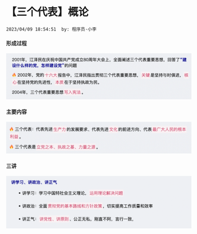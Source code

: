 # 【三个代表】概论

`2023/04/09 18:54:51  by: 程序员·小李`

#### 形成过程

![image](【三个代表】概论/e8ca6b9c-e292-4953-8b8e-9cdba0ec0870.png)


#### 主要内容

![image](【三个代表】概论/b7cbeeff-cc48-4f9d-b26b-4b8d6da6cfa3.png)


#### 三讲

![image](【三个代表】概论/564c78b2-5540-4deb-adbe-8bcae29c5fa2.png)